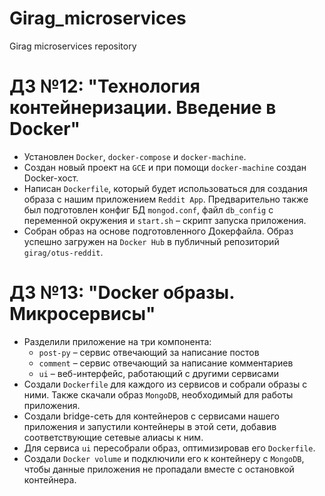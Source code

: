 # Girag_microservices
Girag microservices repository

# ДЗ №12: "Технология контейнеризации. Введение в Docker"
- Установлен `Docker`, `docker-compose` и `docker-machine`.
- Создан новый проект на `GCE` и при помощи `docker-machine` создан Docker-хост.
- Написан `Dockerfile`, который будет использоваться для создания образа с нашим приложением `Reddit App`. Предварительно также был подготовлен конфиг БД `mongod.conf`, файл `db_config` с переменной окружения и `start.sh` – скрипт запуска приложения.
- Собран образ на основе подготовленного Докерфайла. Образ успешно загружен на `Docker Hub` в публичный репозиторий `girag/otus-reddit`.

# ДЗ №13: "Docker образы. Микросервисы"
- Разделили приложение на три компонента:
    * `post-py` – сервис отвечающий за написание постов
    * `comment` – сервис отвечающий за написание комментариев
    * `ui` – веб-интерфейс, работающий с другими сервисами
- Создали `Dockerfile` для каждого из сервисов и собрали образы с ними. Также скачали образ `MongoDB`, необходимый для работы приложения.
- Создали bridge-сеть для контейнеров с сервисами нашего приложения и запустили контейнеры в этой сети, добавив соответствующие сетевые алиасы к ним.
- Для сервиса `ui` пересобрали образ, оптимизировав его `Dockerfile`.
- Создали `Docker volume` и подключили его к контейнеру c `MongoDB`, чтобы данные приложения не пропадали вместе с остановкой контейнера.
